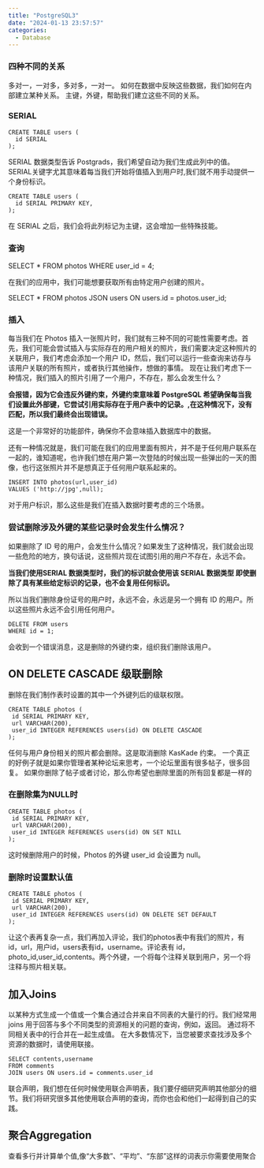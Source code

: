 ```yaml
---
title: "PostgreSQL3"
date: "2024-01-13 23:57:57"
categories:
  - Database
---
```


### 四种不同的关系

多对一，一对多，多对多，一对一。
如何在数据中反映这些数据，我们如何在内部建立某种关系。
主键，外键，帮助我们建立这些不同的关系。


### SERIAL

```
CREATE TABLE users (
  id SERIAL
);

```

SERIAL 数据类型告诉 Postgrads，我们希望自动为我们生成此列中的值。
SERIAL关键字尤其意味着每当我们开始将值插入到用户时,我们就不用手动提供一个身份标识。

```
CREATE TABLE users (
  id SERIAL PRIMARY KEY,
);
```

在 SERIAL 之后，我们会将此列标记为主键，这会增加一些特殊技能。

### 查询 
SELECT * FROM photos WHERE user_id = 4;

在我们的应用中，我们可能想要获取所有由特定用户创建的照片。

SELECT * FROM photos
JSON users ON users.id = photos.user_id;

### 插入

每当我们在 Photos 插入一张照片时，我们就有三种不同的可能性需要考虑。首先，我们可能会尝试插入与实际存在的用户相关的照片，我们需要决定这种照片的关联用户，我们考虑会添加一个用户 ID，然后，我们可以运行一些查询来访存与该用户关联的所有照片，或者执行其他操作，想做的事情。
现在让我们考虑下一种情况，我们插入的照片引用了一个用户，不存在，那么会发生什么？

**会报错，因为它会违反外键约束，外键约束意味着 PostgreSQL 希望确保每当我们设置此外部键，它尝试引用实际存在于用户表中的记录。,在这种情况下，没有匹配，所以我们最终会出现错误。**

这是一个非常好的功能部件，确保你不会意味插入数据库中的数据。

还有一种情况就是，我们可能在我们的应用里面有照片，并不是于任何用户联系在一起的，谁知道呢，也许我们想在用户第一次登陆的时候出现一些弹出的一天的图像，也行这张照片并不是想真正于任何用户联系起来的。

```
INSERT INTO photos(url,user_id)
VALUES ('http://jpg',null);
```

对于用户标识，那么这些是我们在插入数据时要考虑的三个场景。

### 尝试删除涉及外键的某些记录时会发生什么情况？

如果删除了 ID 号的用户，会发生什么情况？如果发生了这种情况，我们就会出现一些危险的地方，换句话说，这些照片现在试图引用的用户不存在，永远不会。

**当我们使用SERIAL 数据类型时，我们的标识就会使用该 SERIAL 数据类型 即使删除了具有某些给定标识的记录，也不会复用任何标识。**

所以当我们删除身份证号的用户时，永远不会，永远是另一个拥有 ID 的用户。所以这些照片永远不会引用任何用户。

```
DELETE FROM users
WHERE id = 1;
```

会收到一个错误消息，这是删除的外键约束，组织我们删除该用户。



## ON DELETE CASCADE 级联删除

删除在我们制作表时设置的其中一个外键列后的级联权限。


```
CREATE TABLE photos (
 id SERIAL PRIMARY KEY,
 url VARCHAR(200),
 user_id INTEGER REFERENCES users(id) ON DELETE CASCADE
);
```

任何与用户身份相关的照片都会删除。这是取消删除 KasKade 约束。
一个真正的好例子就是如果你管理者某种论坛来思考，一个论坛里面有很多帖子，很多回复。
如果你删除了帖子或者讨论，那么你希望也删除里面的所有回复都是一样的

### 在删除集为NULL时

```
CREATE TABLE photos (
 id SERIAL PRIMARY KEY,
 url VARCHAR(200),
 user_id INTEGER REFERENCES users(id) ON SET NILL
);
```
这时候删除用户的时候，Photos 的外键 user_id 会设置为 null。

### 删除时设置默认值

```
CREATE TABLE photos (
 id SERIAL PRIMARY KEY,
 url VARCHAR(200),
 user_id INTEGER REFERENCES users(id) ON DELETE SET DEFAULT
);
```
让这个表再复杂一点，我们再加入评论，我们的photos表中有我们的照片，有id，url，用户id，users表有id，username。评论表有 id，photo_id,user_id,contents。两个外键，一个将每个注释关联到用户，另一个将注释与照片相关联。

## 加入Joins

以某种方式生成一个值或一个集合通过合并来自不同表的大量行的行。我们经常用 joins 用于回答与多个不同类型的资源相关的问题的查询，例如，返回。
通过将不同相关表中的行合并在一起生成值。
在大多数情况下，当您被要求查找涉及多个资源的数据时，请使用联接。

```
SELECT contents,username
FROM comments
JOIN users ON users.id = comments.user_id
```
联合声明，我们想在任何时候使用联合声明表，我们要仔细研究声明其他部分的细节。我们将研究很多其他使用联合声明的查询，而你也会和他们一起得到自己的实践。
## 聚合Aggregation

查看多行并计算单个值,像“大多数”、“平均”、“东部”这样的词表示你需要使用聚合

